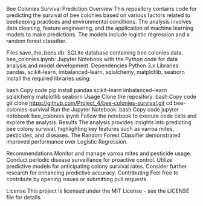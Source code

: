Bee Colonies Survival Prediction
Overview
This repository contains code for predicting the survival of bee colonies based on various factors related to beekeeping practices and environmental conditions. The analysis involves data cleaning, feature engineering, and the application of machine learning models to make predictions. The models include logistic regression and a random forest classifier.

Files
save_the_bees.db: SQLite database containing bee colonies data.
bee_colonies.ipynb: Jupyter Notebook with the Python code for data analysis and model development.
Dependencies
Python 3.x
Libraries: pandas, scikit-learn, imbalanced-learn, sqlalchemy, matplotlib, seaborn
Install the required libraries using:

bash
Copy code
pip install pandas scikit-learn imbalanced-learn sqlalchemy matplotlib seaborn
Usage
Clone the repository:
bash
Copy code
git clone https://github.com/Project_4/bee-colonies-survival.git
cd bee-colonies-survival
Run the Jupyter Notebook:
bash
Copy code
jupyter notebook bee_colonies.ipynb
Follow the notebook to execute code cells and explore the analysis.
Results
The analysis provides insights into predicting bee colony survival, highlighting key features such as varroa mites, pesticides, and diseases. The Random Forest Classifier demonstrated improved performance over Logistic Regression.

Recommendations
Monitor and manage varroa mites and pesticide usage.
Conduct periodic disease surveillance for proactive control.
Utilize predictive models for anticipating colony survival rates.
Consider further research for enhancing predictive accuracy.
Contributing
Feel free to contribute by opening issues or submitting pull requests.

License
This project is licensed under the MIT License - see the LICENSE file for details.




